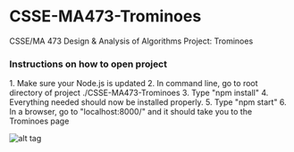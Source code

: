 # CSSE-MA473-Trominoes
CSSE/MA 473 Design &amp; Analysis of Algorithms Project: Trominoes
<br>
<h3>Instructions on how to open project</h3>
1. Make sure your Node.js is updated
2. In command line, go to root directory of project ./CSSE-MA473-Trominoes
3. Type "npm install"
4. Everything needed should now be installed properly.
5. Type "npm start"
6. In a browser, go to "localhost:8000/" and it should take you to the Trominoes page


![alt tag](http://derrow-pinion.com/images/trominoes.gif)
